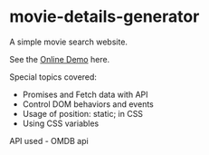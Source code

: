 # movie-details-generator

A simple movie search website.

See the <a href="https://avanisaxena9.github.io/movie-details-generator/" target="_blank" >Online Demo</a> here. 

Special topics covered:

- Promises and Fetch data with API
- Control DOM behaviors and events
- Usage of position: static; in CSS
- Using CSS variables

API used - OMDB api





